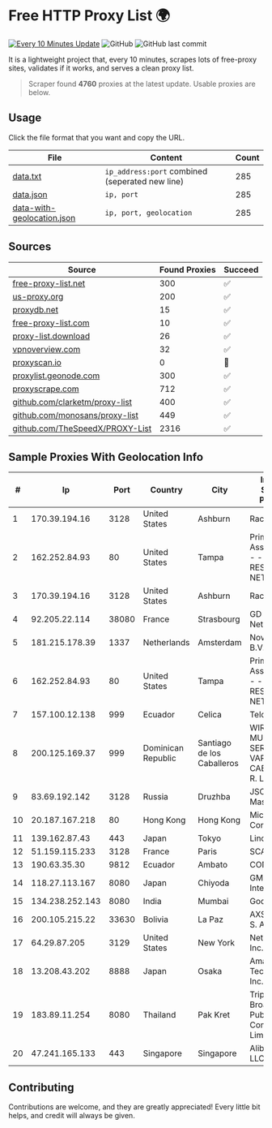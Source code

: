 
# Free HTTP Proxy List 🌍

[![Every 10 Minutes Update](https://github.com/mertguvencli/http-proxy-list/actions/workflows/main.yml/badge.svg?branch=main)](https://github.com/mertguvencli/http-proxy-list/actions/workflows/main.yml)
![GitHub](https://img.shields.io/github/license/mertguvencli/http-proxy-list)
![GitHub last commit](https://img.shields.io/github/last-commit/mertguvencli/http-proxy-list)

It is a lightweight project that, every 10 minutes, scrapes lots of free-proxy sites, validates if it works, and serves a clean proxy list.


> Scraper found **4760** proxies at the latest update. Usable proxies are below.

## Usage

Click the file format that you want and copy the URL.


|File|Content|Count|
|----|-------|-----|
|[data.txt](https://raw.githubusercontent.com/mertguvencli/http-proxy-list/main/proxy-list/data.txt)|`ip_address:port` combined (seperated new line)|285|
|[data.json](https://raw.githubusercontent.com/mertguvencli/http-proxy-list/main/proxy-list/data.json)|`ip, port`|285|
|[data-with-geolocation.json](https://raw.githubusercontent.com/mertguvencli/http-proxy-list/main/proxy-list/data-with-geolocation.json)|`ip, port, geolocation`|285|

## Sources

|Source|Found Proxies|Succeed|
|------|-------------|-------|
|[free-proxy-list.net](https://free-proxy-list.net)|300|✅|
|[us-proxy.org](https://www.us-proxy.org)|200|✅|
|[proxydb.net](http://proxydb.net)|15|✅|
|[free-proxy-list.com](https://free-proxy-list.com/?page=&port=&type%5B%5D=http&type%5B%5D=https&up_time=0&search=Search)|10|✅|
|[proxy-list.download](https://www.proxy-list.download/HTTP)|26|✅|
|[vpnoverview.com](https://vpnoverview.com/privacy/anonymous-browsing/free-proxy-servers)|32|✅|
|[proxyscan.io](https://www.proxyscan.io)|0|🚫|
|[proxylist.geonode.com](https://proxylist.geonode.com/api/proxy-list?limit=300&page=1&sort_by=lastChecked&sort_type=desc&protocols=http,https)|300|✅|
|[proxyscrape.com](https://api.proxyscrape.com/v2/?request=displayproxies&protocol=http&timeout=10000&country=all&ssl=all&anonymity=all)|712|✅|
|[github.com/clarketm/proxy-list](https://raw.githubusercontent.com/clarketm/proxy-list/master/proxy-list-raw.txt)|400|✅|
|[github.com/monosans/proxy-list](https://raw.githubusercontent.com/monosans/proxy-list/main/proxies/http.txt)|449|✅|
|[github.com/TheSpeedX/PROXY-List](https://raw.githubusercontent.com/TheSpeedX/PROXY-List/master/http.txt)|2316|✅|


## Sample Proxies With Geolocation Info

|#|Ip|Port|Country|City|Internet Service Provider|
|-|--|----|-------|----|-------------------------|
|1|170.39.194.16|3128|United States|Ashburn|Rackdog, LLC|
|2|162.252.84.93|80|United States|Tampa|Primary Assignments - - RESERVED NETWORK|
|3|170.39.194.16|3128|United States|Ashburn|Rackdog, LLC|
|4|92.205.22.114|38080|France|Strasbourg|GD MASS Network|
|5|181.215.178.39|1337|Netherlands|Amsterdam|NovoServe B.V.|
|6|162.252.84.93|80|United States|Tampa|Primary Assignments - - RESERVED NETWORK|
|7|157.100.12.138|999|Ecuador|Celica|Telconet S.A|
|8|200.125.169.37|999|Dominican Republic|Santiago de los Caballeros|WIRELESS MULTI SERVICE VARGAS CABRERA, S. R. L|
|9|83.69.192.142|3128|Russia|Druzhba|JSC Mastertel|
|10|20.187.167.218|80|Hong Kong|Hong Kong|Microsoft Corporation|
|11|139.162.87.43|443|Japan|Tokyo|Linode, LLC|
|12|51.159.115.233|3128|France|Paris|SCALEWAY|
|13|190.63.35.30|9812|Ecuador|Ambato|CONECEL|
|14|118.27.113.167|8080|Japan|Chiyoda|GMO Internet, Inc.|
|15|134.238.252.143|8080|India|Mumbai|Google LLC|
|16|200.105.215.22|33630|Bolivia|La Paz|AXS Bolivia S. A.|
|17|64.29.87.205|3129|United States|New York|NetEnterprise Inc.|
|18|13.208.43.202|8888|Japan|Osaka|Amazon Technologies Inc.|
|19|183.89.11.254|8080|Thailand|Pak Kret|Triple T Broadband Public Company Limited|
|20|47.241.165.133|443|Singapore|Singapore|Alibaba.com LLC|



## Contributing

Contributions are welcome, and they are greatly appreciated! Every
little bit helps, and credit will always be given.

